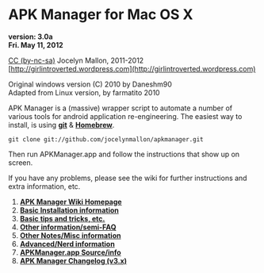 APK Manager for Mac OS X
==================
**version: 3.0a**  
**Fri. May 11, 2012**

[CC (by-nc-sa)](http://creativecommons.org/licenses/by-nc-sa/3.0/) Jocelyn Mallon, 2011-2012  
[http://girlintroverted.wordpress.com](http://girlintroverted.wordpress.com)

Original windows version (C) 2010 by Daneshm90  
Adapted from Linux version, by farmatito 2010


APK Manager is a (massive) wrapper script to automate a number of various tools for android application re-engineering. The easiest way to install, is using [**git**](http://git-scm.com/) & [**Homebrew**](http://mxcl.github.com/homebrew/).

```
git clone git://github.com/jocelynmallon/apkmanager.git
```

Then run APKManager.app and follow the instructions that show up on screen.

If you have any problems, please see the wiki for further instructions and extra information, etc.

1. [**APK Manager Wiki Homepage**](https://github.com/jocelynmallon/apkmanager/wiki)
2. [**Basic Installation information**](https://github.com/jocelynmallon/apkmanager/wiki/Installation)
3. [**Basic tips and tricks, etc.**](https://github.com/jocelynmallon/apkmanager/wiki/General-Tips)
4. [**Other information/semi-FAQ**](https://github.com/jocelynmallon/apkmanager/wiki/Basic-Information)
5. [**Other Notes/Misc information**](https://github.com/jocelynmallon/apkmanager/wiki/Other-Notes)
6. [**Advanced/Nerd information**](https://github.com/jocelynmallon/apkmanager/wiki/Advanced-Nerd-info)
7. [**APKManager.app Source/info**](https://github.com/jocelynmallon/apkmanager/wiki/APKManager.app-source)
8. [**APK Manager Changelog (v3.x)**](https://github.com/jocelynmallon/apkmanager/wiki/Changelog-v3.x)